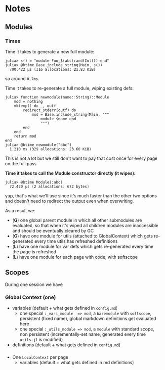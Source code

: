 # Notes

## Modules

### Times

Time it takes to generate a new full module:

```
julia> s() = "module Foo_$(abs(rand(Int))) end"
julia> @btime Base.include_string(Main, s())
  700.422 μs (316 allocations: 21.83 KiB)
```

so around `0.7ms`.

Time it takes to re-generate a full module, wiping existing defs:

```
julia> function newmodule(name::String)::Module
    mod = nothing
    mktemp() do _, outf
        redirect_stderr(outf) do
            mod = Base.include_string(Main, """
                module $name end
                """)
        end
    end
    return mod
end
julia> @btime newmodule("abc")
  1.210 ms (329 allocations: 23.60 KiB)
```

This is not a lot but we still don't want to pay that cost once for every page on the full pass.

**Time it takes to call the Module constructor directly (it wipes):**

```
julia> @btime Module(:abc)
  72.420 μs (2 allocations: 672 bytes)
```

yup, that's what we'll use since it's much faster than the other two options and doesn't need to redirect the output even when overwriting.

As a result we:

- (**G**) one global parent module in which all other submodules are evaluated, so that when it's wiped all children modules are inaccessible and should be eventually cleared by GC
- (**G**) have one module for utils (attached to GlobalContext) which gets re-generated every time utils has refreshed definitions
- (**L**) have one module for var defs which gets re-generated every time the page is refreshed
- (**L**) have one module for each page with code, with softscope

## Scopes

During one session we have

### Global Context (one)

* variables (default + what gets defined in `config.md`)
    * one special `:_vars_module  => mod`, a `baremodule` with `softscope`, persistent (fixed name), global markdown definitions get evaluated here
    * one special `:_utils_module => mod`, a `module` with standard scope, non persistent (incrementally-set name, generated every time `utils.jl` is modified)
* definitions (default + what gets defined in `config.md`)

###

* One `LocalContext` per page
  * variables (default + what gets defined in md definitions)
